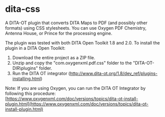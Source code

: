dita-css
========

A DITA-OT plugin that converts DITA Maps to PDF (and possibly other formats) using CSS stylesheets.
You can use Oxygen PDF Chemistry, Antenna House, or Prince for the processing engine.

The plugin was tested with both DITA Open Toolkit 1.8 and 2.0. To install the plugin in a DITA Open Toolkit:

1. Download the entire project as a ZIP file. 
1. Unzip and copy the "com.oxygenxml.pdf.css" folder to the "DITA-OT-DIR\plugins" folder.
1. Run the DITA OT integrator (http://www.dita-ot.org/1.8/dev_ref/plugins-installing.html)

Note: If you are using Oxygen, you can run the DITA OT Integrator by following this procedure: 
[https://www.oxygenxml.com/doc/versions/topics/dita-ot-install-plugin.html](https://www.oxygenxml.com/doc/versions/topics/dita-ot-install-plugin.html)
